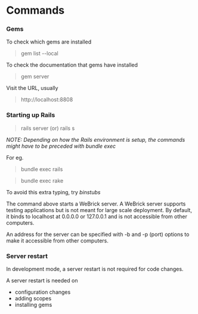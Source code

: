 # Commands

### Gems

To check which gems are installed

> gem list --local

To check the documentation that gems have installed

> gem server

Visit the URL, usually

> http://localhost:8808

### Starting up Rails

> rails server (or) rails s

*NOTE: Depending on how the Rails environment is setup, the commands might have to be preceded with bundle exec*

For eg. 

> bundle exec rails

> bundle exec rake

To avoid this extra typing, try *binstubs*

The command above starts a WeBrick server. A WeBrick server supports testing applications but is not meant for large scale deployment. By default, it binds to localhost at 0.0.0.0 or 127.0.0.1 and is not accessible from other computers. 

An address for the server can be specified with -b and -p (port) options to make it accessible from other computers. 

### Server restart

In development mode, a server restart is not required for code changes.

A server restart is needed on
* configuration changes
* adding scopes
* installing gems

